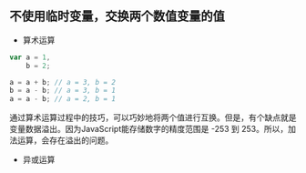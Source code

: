 ## 不使用临时变量，交换两个数值变量的值

- 算术运算 

```javascript
var a = 1,
    b = 2;

a = a + b; // a = 3, b = 2
b = a - b; // a = 3, b = 1
a = a - b; // a = 2, b = 1
```
通过算术运算过程中的技巧，可以巧妙地将两个值进行互换。但是，有个缺点就是变量数据溢出。因为JavaScript能存储数字的精度范围是 -253 到 253。所以，加法运算，会存在溢出的问题。

- 异或运算